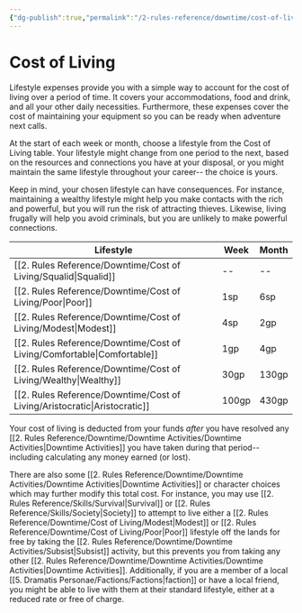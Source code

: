 ```yaml
---
{"dg-publish":true,"permalink":"/2-rules-reference/downtime/cost-of-living/cost-of-living/","noteIcon":""}
---
```


# Cost of Living

Lifestyle expenses provide you with a simple way to account for the cost of living over a period of time. It covers your accommodations, food and drink, and all your other daily necessities. Furthermore, these expenses cover the cost of maintaining your equipment so you can be ready when adventure next calls. 

At the start of each week or month, choose a lifestyle from the Cost of Living table. Your lifestyle might change from one period to the next, based on the resources and connections you have at your disposal, or you might maintain the same lifestyle throughout your career-- the choice is yours. 

Keep in mind, your chosen lifestyle can have consequences. For instance, maintaining a wealthy lifestyle might help you make contacts with the rich and powerful, but you will run the risk of attracting thieves. Likewise, living frugally will help you avoid criminals, but you are unlikely to make powerful connections.

| Lifestyle    | Week  | Month |
| ------------ | ----- | ----- |
| [[2. Rules Reference/Downtime/Cost of Living/Squalid\|Squalid]]      | --    | --    |
| [[2. Rules Reference/Downtime/Cost of Living/Poor\|Poor]]         | 1sp   | 6sp   |
| [[2. Rules Reference/Downtime/Cost of Living/Modest\|Modest]]       | 4sp   | 2gp   |
| [[2. Rules Reference/Downtime/Cost of Living/Comfortable\|Comfortable]]  | 1gp   | 4gp   |
| [[2. Rules Reference/Downtime/Cost of Living/Wealthy\|Wealthy]]      | 30gp  | 130gp |
| [[2. Rules Reference/Downtime/Cost of Living/Aristocratic\|Aristocratic]] | 100gp | 430gp |{ #CostofLiving}


Your cost of living is deducted from your funds _after_ you have resolved any [[2. Rules Reference/Downtime/Downtime Activities/Downtime Activities\|Downtime Activities]] you have taken during that period-- including calculating any money earned (or lost). 

There are also some [[2. Rules Reference/Downtime/Downtime Activities/Downtime Activities\|Downtime Activities]] or character choices which may further modify this total cost. For instance, you may use [[2. Rules Reference/Skills/Survival\|Survival]] or [[2. Rules Reference/Skills/Society\|Society]] to attempt to live either a [[2. Rules Reference/Downtime/Cost of Living/Modest\|Modest]] or [[2. Rules Reference/Downtime/Cost of Living/Poor\|Poor]] lifestyle off the lands for free by taking the [[2. Rules Reference/Downtime/Downtime Activities/Subsist\|Subsist]] activity, but this prevents you from taking any other [[2. Rules Reference/Downtime/Downtime Activities/Downtime Activities\|Downtime Activities]]. Additionally, if you are a member of a local [[5. Dramatis Personae/Factions/Factions\|faction]] or have a local friend, you might be able to live with them at their standard lifestyle, either at a reduced rate or free of charge. 

